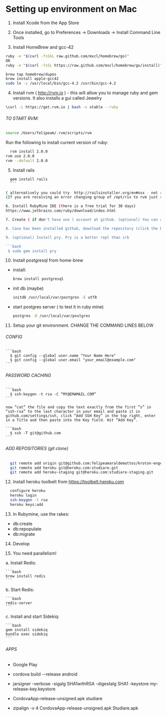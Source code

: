 # Setting up environment on Mac

1. Install Xcode from the App Store

2. Once installed, go to Preferences -> Downloads -> Install Command Line Tools

3. Install HomeBrew and gcc-42

```bash
ruby -e "$(curl -fsSkL raw.github.com/mxcl/homebrew/go)"
OR
ruby -e "$(curl -fsSL https://raw.github.com/mxcl/homebrew/go/install)"
```

```bash
brew tap homebrew/dupes
brew install apple-gcc42
sudo ln -s /usr/local/bin/gcc-4.2 /usr/bin/gcc-4.2
```

4. Install rvm ( http://rvm.io ) - this will allow you to manage ruby and gem versions. It also installs a gui called Jewelry

```bash
\curl -L https://get.rvm.io | bash -s stable --ruby
```

###### TO START RVM:

```bash
source /Users/felipeam/.rvm/scripts/rvm
```

Run the following to install current version of ruby:

```bash
  rvm install 2.0.0
rvm use 2.0.0
rvm --default 2.0.0
```

5. Install rails

  ```bash
    gem install rails
    ```

( alternatively you could try  http://railsinstaller.org/en#osx - not recommended)
(If you are receiving an error changing group of /opt/rix to rvm just restart the pc.

6. Install RubyMine IDE (there is a free trial for 30 days)
 https://www.jetbrains.com/ruby/download/index.html

7. Create ( if don't have one ) account at github. (optional) You can also install the github app (https://mac.github.com)

8. Case has been installed github, download the repository (click the button Clone in Desktop) - this will open the github app for mac. You should now be able to see the repository in your github app.

9. (optional) Install pry. Pry is a better repl than irb

  ```bash
   $ sudo gem install pry   
  ```

10. Install postgresql from home-brew

  * install:

    ```bash
  	brew install postgresql
    ```

  * init db (maybe)

    ```bash
    initdb /usr/local/var/postgres -E utf8
    ```

  * start postgres server ( to test it in ruby mine)

    ```bash
    postgres -D /usr/local/var/postgres
    ```

11. Setup your git environment. CHANGE THE COMMAND LINES BELOW

  ###### CONFIG

    ```bash
      $ git config --global user.name "Your Name Here"
      $ git config --global user.email "your_email@example.com"
    ```

  ###### PASSWORD CACHING

    ```bash
      $ ssh-keygen -t rsa -C “MY@EMAMAIL.COM”
    ```

    now “cat” the file and copy the text exactly from the first “s” in “ssh-rsa” to the last character in your email and paste it in github.com/settings/ssh, click “Add SSH Key” in the top right, enter in a Title and then paste into the Key field. Hit “Add Key”.

    ```bash
      $ ssh -T git@github.com
    ```

  ###### ADD REPOSITORIES (git clone)

  ```bash
    git remote add origin git@github.com:felipeamaraldemattos/kroton-engenharias.git
    git remote add heroku git@heroku.com:studiare.git
    git remote add heroku-staging git@heroku.com:studiare-staging.git
  ```

12. Install heroku toolbelt from https://toolbelt.heroku.com

  ```bash
    configure heroku
    heroku login
    ssh-keygen -t rsa
    heroku keys:add
  ```

13. In Rubymine, use the rakes:
  * db:create
  * db:repopulate
  * db:migrate

14. Develop

15. You need parallelism!

  a. Install Redis:

    ```bash
    brew install redis
    ```

  b. Start Redis:

    ```bash
    redis-server
    ```

  c. Install and start Sidekiq:

    ```bash
    gem install sidekiq
    bundle exec sidekiq
    ```

###### APPS

  * Google Play

  * cordova build --release android

  * jarsigner -verbose -sigalg SHA1withRSA -digestalg SHA1 -keystore my-release-key.keystore

  * CordovaApp-release-unsigned.apk studiare

  * zipalign -v 4 CordovaApp-release-unsigned.apk Studiare.apk
